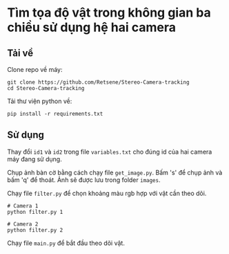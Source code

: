 # Tìm tọa độ vật trong không gian ba chiều sử dụng hệ hai camera
## Tải về 
Clone repo về máy:
```
git clone https://github.com/Retsene/Stereo-Camera-tracking
cd Stereo-Camera-tracking
```
Tải thư viện python về:
```
pip install -r requirements.txt
```
## Sử dụng
Thay đổi ```id1``` và ```id2``` trong file ```variables.txt``` cho đúng id của hai camera máy đang sử dụng.

Chụp ảnh bàn cờ bằng cách chạy file ```get_image.py```. Bấm 's' để chụp ảnh và bấm 'q' để thoát. Ảnh sẽ được lưu trong folder ```images```.

Chạy file ```filter.py``` để chọn khoảng màu rgb hợp với vật cần theo dõi.
```
# Camera 1
python filter.py 1

# Camera 2
python filter.py 2
```

Chạy file ```main.py``` để bắt đầu theo dõi vật.




